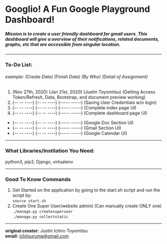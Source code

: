# Googlio! A Fun Google Playground Dashboard!  

##### Mission is to create a user friendly dashboard for gmail users. This dashboard will give a overview of their notifications, related documents, graphs, etc that are accessible from singular location.

---
### To-Do List:
###### example: (Create Date) (Finish Date) (By Who) (Detail of Assignment)
1. (Nov 27th, 2020) (Jan 21st, 2020) (Justin Toyomitsu) (Getting Access Token/Refresh, Data, Bootstrap, and document preview working)
2. (-- -- ----) (-- -- ----) (----- -----) (Saving User Credentials w/o login)
3. (-- -- ----) (-- -- ----) (----- -----) (Complete index page UI)
4. (-- -- ----) (-- -- ----) (----- -----) (Complete dashboard page UI)
- (-- -- ----) (-- -- ----) (----- -----) (Google Doc Section UI)
- (-- -- ----) (-- -- ----) (----- -----) (Gmail Section UI)
- (-- -- ----) (-- -- ----) (----- -----) (Google Calendar UI)
---

### What Libraries/Instilation You Need:
python3, pip3, Django, virtualenv

---

### Good To Know Commands
1. Get Started on the application by going to the start.sh script and run the script by:   
``` source start.sh ```
2. Create One Super User(website admin) (Can manually create ONLY one)   
``` ./manage.py createsuperuser ```   
``` ./manage.py collectstatic ```

---
**original creator:** Justin Ichiro Toyomitsu  
**email:** ichitsurume@gmail.com
